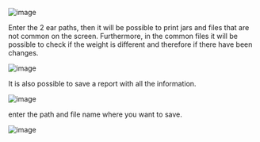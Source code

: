 ![image](https://github.com/user-attachments/assets/6f737eba-4068-43a7-8abe-07323f04d2ce)

Enter the 2 ear paths, then it will be possible to print jars and files that are not common on the screen.
Furthermore, in the common files it will be possible to check if the weight is different and therefore if there have been changes.

![image](https://github.com/user-attachments/assets/56d0d4b0-544a-46a5-b781-0f398ff89f62)

It is also possible to save a report with all the information.

![image](https://github.com/user-attachments/assets/2ea88174-9a1d-4df9-940b-7d65d738f038)

enter the path and file name where you want to save.

![image](https://github.com/user-attachments/assets/91ffa5cb-b72a-4516-96a5-ec9ea060f917)


